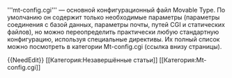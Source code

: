 '''mt-config.cgi''' — основной конфигурационный файл Movable Type. По умолчанию он содержит только необходимые параметры (параметры соединения с базой данных, параметры почты, путей CGI и статических файлов), но можно переопределить практически любую стандартную конфигурацию, используя специальные директивы. Их полный список можно посмотреть в категории Mt-config.cgi (ссылка внизу страницы).


{{NeedEdit}}
[[Категория:Незавершённые статьи]]
[[Категория:Mt-config.cgi]]

